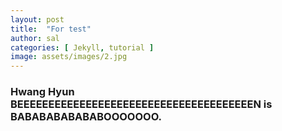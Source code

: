 ```yaml
---
layout: post
title:  "For test"
author: sal
categories: [ Jekyll, tutorial ]
image: assets/images/2.jpg
---
```

### Hwang Hyun BEEEEEEEEEEEEEEEEEEEEEEEEEEEEEEEEEEEEEEN is BABABABABABABOOOOOOO.


